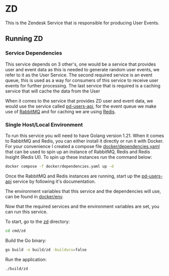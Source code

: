 # ZD

This is the Zendesk Service that is responsible for producing User Events.

## Running ZD

### Service Dependencies

This service depends on 3 other's, one would be a service that provides user and event data as this is needed to generate random user events, we refer to it as the User Service. The second required service is an event queue, this is used as a way for consumers of this service to receive user events for further processing. The last service that is required is a caching service that will cache the data from the User 

When it comes to the service that provides ZD user and event data, we would use the service called [pd-users-api](https://github.com/TSE-Coders/pd-users-api), for the event queue we make use of [RabbitMQ](https://www.rabbitmq.com/) and for caching we are using [Redis](https://redis.io/).

### Single Host/Local Environment

To run this service you will need to have Golang version 1.21. When it comes to RabbitMQ and Redis, you can either install it directly or run it with Docker. For your convenience I created a compose file [docker/dependencies.yaml](./docker/dependencies.yaml) that can be used to spin up an instance of RabbitMQ, Redis and Redis Insight (Redis UI). To spin up these instances run the command below:

``` bash
docker compose -f docker/dependencies.yaml up -d
```

Once the RabbitMQ and Redis instances are running, start up the [pd-users-api](https://github.com/TSE-Coders/pd-users-api) service by following it's documentation. 

The environment variables that this service and the dependencies will use, can be found in [docker/env](./docker/env).

Now that the required services and the environment variables are set, you can run this service. 

To start, go to the [zd](./cmd/zd) directory:

``` bash
cd cmd/zd
```

Build the Go binary:

``` bash
go build -o build/zd -buildvcs=false
```

Run the application:

``` bash
./build/zd
```
